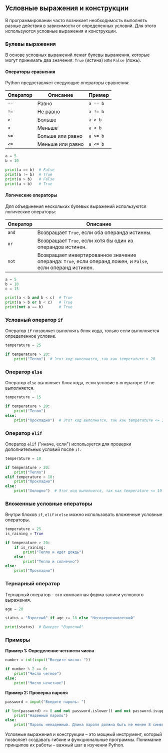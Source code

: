 ## Условные выражения и конструкции

В программировании часто возникает необходимость выполнять разные действия в зависимости от определенных условий. Для этого используются условные выражения и конструкции.

### Булевы выражения

В основе условных выражений лежат булевы выражения, которые могут принимать два значения: `True` (истина) или `False` (ложь). 

#### Операторы сравнения

Python предоставляет следующие операторы сравнения:

| Оператор    | Описание                 | Пример    |
|------------|--------------------------|-----------|
| `==`       | Равно                   | `a == b` |
| `!=`       | Не равно                | `a != b` |
| `>`        | Больше                  | `a > b`  |
| `<`        | Меньше                  | `a < b`  |
| `>=`       | Больше или равно         | `a >= b` |
| `<=`       | Меньше или равно         | `a <= b` |

```python
a = 5
b = 10

print(a == b)  # False
print(a != b)  # True
print(a > b)   # False
print(a < b)   # True
```

#### Логические операторы

Для объединения нескольких булевых выражений используются логические операторы:

| Оператор | Описание                                                                                                               |
|----------|--------------------------------------------------------------------------------------------------------------------|
| `and`    | Возвращает `True`, если оба операнда истинны.                                                                     |
| `or`     | Возвращает `True`, если хотя бы один из операндов истинен.                                                              |
| `not`    | Возвращает инвертированное значение операнда: `True`, если операнд ложен, и `False`, если операнд истинен. |

```python
a = 5
b = 10
c = 15

print(a < b and b < c)  # True
print(a > b or b < c)   # True
print(not a == b)       # True 
```

### Условный оператор `if`

Оператор `if` позволяет выполнять блок кода, только если выполняется определенное условие.

```python
temperature = 25

if temperature > 20:
    print("Тепло")  # Этот код выполнится, так как temperature > 20
```

### Оператор `else`

Оператор `else` выполняет блок кода, если условие в операторе `if` не выполняется.

```python
temperature = 15

if temperature > 20:
    print("Тепло") 
else:
    print("Прохладно")  # Этот код выполнится, так как temperature <= 20
```

### Оператор `elif`

Оператор `elif` ("иначе, если") используется для проверки дополнительных условий после `if`. 

```python
temperature = 10

if temperature > 20:
    print("Тепло") 
elif temperature > 10:
    print("Прохладно") 
else:
    print("Холодно")  # Этот код выполнится, так как temperature <= 10
```

### Вложенные условные операторы

Внутри блоков `if`, `elif` и `else` можно использовать вложенные условные операторы.

```python
temperature = 25
is_raining = True

if temperature > 20:
    if is_raining:
        print("Тепло и идет дождь")
    else:
        print("Тепло и солнечно")
else:
    print("Прохладно")
```

### Тернарный оператор

Тернарный оператор – это компактная форма записи условного выражения. 

```python
age = 20

status = "Взрослый" if age >= 18 else "Несовершеннолетний"

print(status)  # Выведет "Взрослый"
```

### Примеры

**Пример 1: Определение четности числа**

```python
number = int(input("Введите число: "))

if number % 2 == 0:
    print("Число четное")
else:
    print("Число нечетное")
```

**Пример 2: Проверка пароля**

```python
password = input("Введите пароль: ")

if len(password) >= 8 and not password.islower() and not password.isupper():
    print("Надежный пароль")
else:
    print("Пароль ненадежный. Длина пароля должна быть не менее 8 символов и содержать буквы в разных регистрах.")
```

Условные выражения и конструкции – это мощный инструмент, который позволяет создавать гибкие и функциональные программы. Понимание принципов их работы – важный шаг в изучении Python. 
